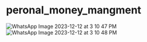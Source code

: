 # peronal_money_mangment
![WhatsApp Image 2023-12-12 at 3 10 47 PM](https://github.com/arjun2020-py/Personal_Money_Management_App/assets/69357545/bf0d8065-f716-4419-bfee-2c1292663a47)
![WhatsApp Image 2023-12-12 at 3 10 48 PM](https://github.com/arjun2020-py/Personal_Money_Management_App/assets/69357545/500b1213-f933-4614-89f5-476e3e738f86)

